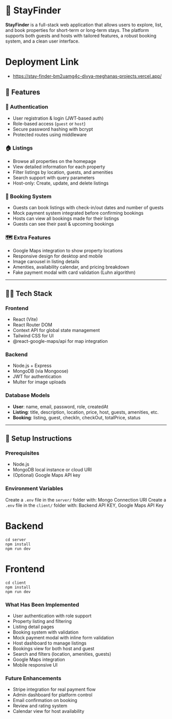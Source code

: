# 🏡 StayFinder

**StayFinder** is a full-stack web application that allows users to explore, list, and book properties for short-term or long-term stays. The platform supports both guests and hosts with tailored features, a robust booking system, and a clean user interface.


# Deployment Link 
- https://stay-finder-bm2uamg4c-divya-meghanas-projects.vercel.app/
  


## 🚀 Features

### 👤 Authentication
- User registration & login (JWT-based auth)
- Role-based access (`guest` or `host`)
- Secure password hashing with bcrypt
- Protected routes using middleware

### 🏠 Listings
- Browse all properties on the homepage
- View detailed information for each property
- Filter listings by location, guests, and amenities
- Search support with query parameters
- Host-only: Create, update, and delete listings

### 📆 Booking System
- Guests can book listings with check-in/out dates and number of guests
- Mock payment system integrated before confirming bookings
- Hosts can view all bookings made for their listings
- Guests can see their past & upcoming bookings

### 🗺️ Extra Features
- Google Maps integration to show property locations
- Responsive design for desktop and mobile
- Image carousel in listing details
- Amenities, availability calendar, and pricing breakdown
- Fake payment modal with card validation (Luhn algorithm)

---

## 🧑‍💻 Tech Stack

### Frontend
- React (Vite)
- React Router DOM
- Context API for global state management
- Tailwind CSS for UI
- @react-google-maps/api for map integration

### Backend
- Node.js + Express
- MongoDB (via Mongoose)
- JWT for authentication
- Multer for image uploads

### Database Models
- **User**: name, email, password, role, createdAt
- **Listing**: title, description, location, price, host, guests, amenities, etc.
- **Booking**: listing, guest, checkIn, checkOut, totalPrice, status

---

## 🔧 Setup Instructions

### Prerequisites
- Node.js
- MongoDB local instance or cloud URI
- (Optional) Google Maps API key

### Environment Variables

Create a `.env` file in the `server/` folder with: Mongo Connection URI
Create a `.env` file in the `client/` folder with: Backend API KEY, Google Maps API Key


# Backend
```
cd server
npm install
npm run dev
```

# Frontend
```
cd client
npm install
npm run dev
```


### What Has Been Implemented
- User authentication with role support
- Property listing and filtering
- Listing detail pages
- Booking system with validation
- Mock payment modal with inline form validation
- Host dashboard to manage listings
- Bookings view for both host and guest
- Search and filters (location, amenities, guests)
- Google Maps integration
- Mobile responsive UI

### Future Enhancements
- Stripe integration for real payment flow
- Admin dashboard for platform control
- Email confirmation on booking
- Review and rating system
- Calendar view for host availability
